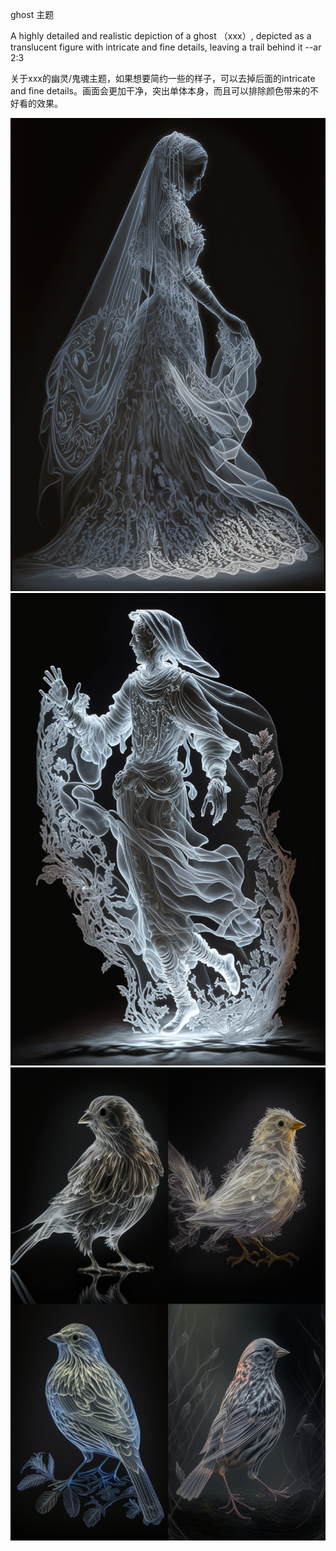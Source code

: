 ghost 主题

A highly detailed and realistic depiction of a ghost （xxx）, depicted as a translucent figure with intricate and fine details, leaving a trail behind it --ar 2:3

关于xxx的幽灵/鬼魂主题，如果想要简约一些的样子，可以去掉后面的intricate and fine details。画面会更加干净，突出单体本身，而且可以排除颜色带来的不好看的效果。

![Alt text](../pic_stoarge/Midjourney%20pic/tsunamori_A_highly_detailed_and_realistic_depiction_of_a_ghost__2b939e73-342c-4510-a7ab-8c1e0d2f0a56.png)
![Alt text](../pic_stoarge/Midjourney%20pic/tsunamori_A_highly_detailed_and_realistic_depiction_of_a_ghost__2c03ad24-c3b0-4baf-a7e0-53a9b96e1a35.png)
![Alt text](../pic_stoarge/Midjourney%20pic/tsunamori_A_highly_detailed_and_realistic_depiction_of_a_ghost__25b0e9b4-008a-4085-a357-4b02aa35bf91.png)
